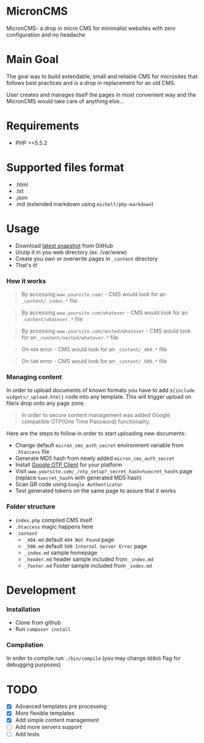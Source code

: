 # MicronCMS
MicronCMS- a drop in micro CMS for minimalist websites with zero configuration and no headache

# Main Goal
The goal was to build extendable, small and reliable CMS for microsites
that follows best practices and is a drop in replacement for an old CMS.

User creates and manages itself the pages in most convenient way and the MicronCMS would take care of anything else...

# Requirements
 - PHP >=5.5.2
 
# Supported files format
 - .html
 - .txt
 - .json
 - .md (extended markdown using `michelf/php-markdown`)
 
# Usage
 - Download [latest snapshot](https://github.com/AlexanderC/MicronCMS/raw/master/snapshots/master.zip "Latest snapshot") from GitHub
 - Unzip it in you web directory (ex. /var/www)
 - Create you own or overwrite pages in `_content` directory
 - That's it!
 
### How it works
 
> By accessing `www.yoursite.com/` - CMS would look for an `_content/_index.*` file

> By accessing `www.yoursite.com/whatever` - CMS would look for an `_content/whatever.*` file

> By accessing `www.yoursite.com/nested/whatever` - CMS would look for an `_content/nested/whatever.*` file

> On `404` error - CMS would look for an `_content/_404.*` file

> On `500` error - CMS would look for an `_content/_500.*` file
 
### Managing content 

In order to upload documents of known formats you have to add 
`${include widgets/_upload.html}` code into any template.
This will trigger upload on file/s drop onto any page zone.

> In order to secure content management was added Google compatible OTP(One Time Password) functionality.

Here are the steps to follow in order to start uploading new documents:
 - Change default `micron_cms_auth_secret` environment variable from `.htaccess` file
 - Generate MD5 hash from newly added `micron_cms_auth_secret`
 - Install [Google OTP Client](https://www.google.com/search?rls=en&q=download+google+authenticator&ie=UTF-8&oe=UTF-8 "Google search") for your platform
 - Visit `www.yoursite.com/_/otp_setup?_secret_hash=%secret_hash%` page (replace `%secret_hash%` with generated MD5 hash)
 - Scan QR code using `Google Authenticator`
 - Test generated tokens on the same page to assure that it works
 
### Folder structure
 - `index.php` compiled CMS itself
 - `.htaccess` magic happens here
 - `_content`
    - `_404.md` default `404 Not Found` page   
    - `_500.md` default `500 Internal Server Error` page
    - `_index.md` sample homepage
    - `_header.md` header sample included from `_index.md`
    - `_footer.md` Footer sample included from `_index.md`
 
# Development
### Installation
 - Clone from github
 - Run `composer install`
 
### Compilation
In order to compile run `./bin/compile` (you may change `DEBUG` flag for debugging purposes)

# TODO
 - [x] Advanced templates pre processing
 - [x] More flexible templates
 - [x] Add simple content management
 - [ ] Add more servers support
 - [ ] Add tests  